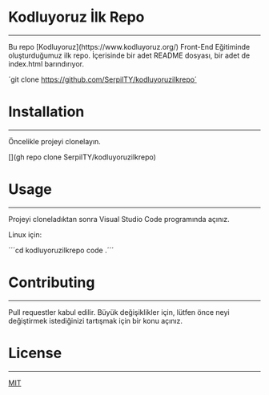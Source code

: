 # Kodluyoruz İlk Repo
<hr>
Bu repo [Kodluyoruz](https://www.kodluyoruz.org/) Front-End Eğitiminde oluşturduğumuz ilk repo. İçerisinde bir adet README dosyası, bir adet de index.html barındırıyor.

´git clone https://github.com/SerpilTY/kodluyoruzilkrepo´

# Installation
<hr>

Öncelikle projeyi clonelayın.

[](gh repo clone SerpilTY/kodluyoruzilkrepo)

# Usage
<hr>

Projeyi cloneladıktan sonra Visual Studio Code programında açınız.

Linux için:

 ´´´cd kodluyoruzilkrepo
code .´´´

# Contributing
<hr>

Pull requestler kabul edilir. Büyük değişiklikler için, lütfen önce neyi değiştirmek istediğinizi tartışmak için bir konu açınız.

# License
<hr>

[MIT](www.mit.edu)